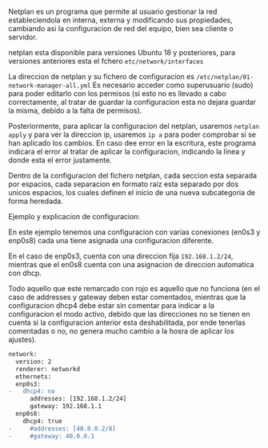 Netplan es un programa que permite al usuario gestionar la red estableciendola en interna, externa y modificando sus propiedades, cambiando asi la configuracion de red del equipo, bien sea cliente o servidor.

netplan esta disponible para versiones Ubuntu 18 y posteriores,  para versiones anteriores esta el fchero `etc/network/interfaces`

La direccion de netplan y su fichero de configuracion es `/etc/netplan/01-network-manager-all.yml`
Es necesario acceder como superusuario (sudo) para poder editarlo con los permisos (si esto no es llevado a cabo correctamente, al tratar de guardar la configuracion esta no dejara guardar la misma, debido a la falta de permisos).

Posteriormente, para aplicar la configuracion del netplan, usaremos `netplan apply` y para ver la direccion ip, usaremos `ip a` para poder comprobar si se han aplicado los cambios.
En caso dee error en la escritura, este programa indicara el error al tratar de aplicar la configuracion, indicando la linea y donde esta el error justamente.

Dentro de la configuracion del fichero netplan, cada seccion esta separada por espacios, cada separacion en formato raiz esta separado por dos unicos espacios, los cuales definen el inicio de una nueva subcategoria de forma heredada.

Ejemplo y explicacion de configuracion:

En este ejemplo tenemos una configuracion con varias conexiones (en0s3 y enp0s8) cada una tiene asignada una configuracion diferente.

En el caso de enp0s3, cuenta con una direccion fija `192.168.1.2/24`, mientras que el en0s8 cuenta con una asignacion de direccion automatica con dhcp.

Todo aquello que este remarcado con rojo es aquello que no funciona (en el caso de addresses y gateway deben estar comentados, mientras que la configuracion dhcp4 debe estar sin comentar para indicar a la configuracion el modo activo, debido que las direcciones no se tienen en cuenta si la configuracion anterior esta deshabilitada, por ende tenerlas comentadas o no, no genera mucho cambio a la hosra de aplicar los ajustes).

```diff
network:
  version: 2
  renderer: networkd
  ethernets:
  enp0s3:
-   dhcp4: no
      addresses: [192.168.1.2/24]
      gateway: 192.168.1.1
  enp0s8:
    dhcp4: true
-     #addresses: [40.0.0.2/8]
-     #gateway: 40.0.0.1
```